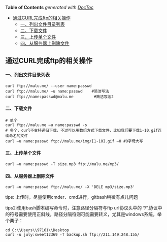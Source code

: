 <!-- START doctoc generated TOC please keep comment here to allow auto update -->
<!-- DON'T EDIT THIS SECTION, INSTEAD RE-RUN doctoc TO UPDATE -->
**Table of Contents**  *generated with [DocToc](https://github.com/thlorenz/doctoc)*

- [通过CURL完成ftp的相关操作](#%E9%80%9A%E8%BF%87curl%E5%AE%8C%E6%88%90ftp%E7%9A%84%E7%9B%B8%E5%85%B3%E6%93%8D%E4%BD%9C)
    - [一、列出文件目录列表](#%E4%B8%80%E5%88%97%E5%87%BA%E6%96%87%E4%BB%B6%E7%9B%AE%E5%BD%95%E5%88%97%E8%A1%A8)
    - [二、下载文件](#%E4%BA%8C%E4%B8%8B%E8%BD%BD%E6%96%87%E4%BB%B6)
    - [三、上传单个文件](#%E4%B8%89%E4%B8%8A%E4%BC%A0%E5%8D%95%E4%B8%AA%E6%96%87%E4%BB%B6)
    - [四、从服务器上删除文件](#%E5%9B%9B%E4%BB%8E%E6%9C%8D%E5%8A%A1%E5%99%A8%E4%B8%8A%E5%88%A0%E9%99%A4%E6%96%87%E4%BB%B6)

<!-- END doctoc generated TOC please keep comment here to allow auto update -->

## 通过CURL完成ftp的相关操作

#### 一、列出文件目录列表

    curl ftp://malu.me/ --user name:passwd
    curl ftp://malu.me/ –u name:passwd    #简洁写法
    curl ftp://name:passwd@malu.me         #简洁写法2

#### 二、下载文件

    # 单个
    curl ftp://malu.me –u name:passwd -s
    # 多个，curl不支持递归下载，不过可以用数组方式下载文件，比如我们要下载1-10.gif连续命名的文件
    curl –u name:passwd ftp://malu.me/img/[1-10].gif –O #O字母大写

#### 三、上传单个文件

    curl –u name:passwd -T size.mp3 ftp://malu.me/mp3/

#### 四、从服务器上删除文件

    curl –u name:passwd ftp://malu.me/ -X 'DELE mp3/size.mp3'

tips: 上传时，尽量使用cmder、cmd进行，gitbash稍微有点儿问题

tips2:使用bash脚本编写命令时，注意路径分隔符与ftp url协议头中的 “/”,协议中的符号需要使用正斜线，路径分隔符则可能需要转义，尤其是windows系统，举个栗子：

    
    cd C:\\Users\\97161\\Desktop
    curl -u july:sweet12369 -T backup.sh ftp://211.149.248.155/